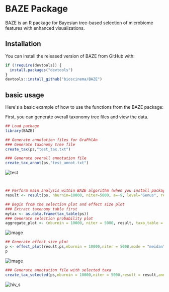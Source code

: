 # BAZE Package

BAZE is an R package for Bayesian tree-based selection of microbiome features with enhanced visualizations.

## Installation

You can install the released version of BAZE from GitHub with:

```r
if (!require(devtools)) {
  install.packages("devtools")
}
devtools::install_github("bioscinema/BAZE")
```

## basic usage

Here's a basic example of how to use the functions from the BAZE package:

First, you can generate overall taxonomy tree files and view the data.
```r
## Load package
library(BAZE)

## Generate annotation files for GraPhlAn
### Generate taxonomy tree file 
create_tax(ps,"test_tax.txt")

### Generate overall annotation file
create_tax_annot(ps,"test_annot.txt")
```
![test](https://github.com/bioscinema/BAZE/assets/90227639/d15e1c3e-b202-43e1-b782-ca70c9b8415e)
```r


## Perform main analysis within BAZE algorithm (when you install package, there will be a phyloseq named "ps" in BAZE package)
result <- result(ps, nburnin=10000, niter=5000, a=-9, level="Genus", response="bmi")

## Begin from the selection plot and effect size plot
### Extract taxonomy table first
mytax <- as.data.frame(tax_table(ps))
### Generate selection probability plot
aggregate_plot <- (nburnin = 10000, niter = 5000, result, taxa_table = mytax, level="Genus")
```
![image](https://github.com/bioscinema/BAZE/assets/90227639/4284d743-5db9-48ee-9d83-f01ea087f105)

```r
## Generate effect size plot
p <- effect_plot(result,ps,nburnin = 10000,niter = 5000,mode = "meidan", level = "Genus")
p
```
![image](https://github.com/bioscinema/BAZE/assets/90227639/8862813d-2589-486a-b5ae-b3a824590013)



```r
### Generate annotation file with selected taxa
create_tax_selected(ps,nburnin = 10000,niter = 5000,result = result,annotation_file = "test_select.txt")
```

![hiv_s](https://github.com/bioscinema/BAZE/assets/90227639/19be479f-8986-49af-9e97-cf4c3a420967)





